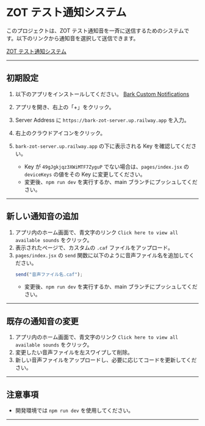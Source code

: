 # ZOT テスト通知システム

このプロジェクトは、ZOT テスト通知音を一斉に送信するためのシステムです。以下のリンクから通知音を選択して送信できます。

[ZOT テスト通知システム](https://bark-zot-notify.vercel.app/)

---

## 初期設定

1. 以下のアプリをインストールしてください。
   [Bark Custom Notifications](https://apps.apple.com/us/app/bark-custom-notifications/id1403753865)

2. アプリを開き、右上の「+」をクリック。
3. Server Address に `https://bark-zot-server.up.railway.app` を入力。
4. 右上のクラウドアイコンをクリック。
5. `bark-zot-server.up.railway.app` の下に表示される Key を確認してください。
   - Key が `49gJgkjqz3XWiMTF7ZyguP` でない場合は、`pages/index.jsx` の `deviceKeys` の値をその Key に変更してください。
   - 変更後、`npm run dev` を実行するか、main ブランチにプッシュしてください。

---

## 新しい通知音の追加

1. アプリ内のホーム画面で、青文字のリンク `Click here to view all available sounds` をクリック。
2. 表示されたページで、カスタムの `.caf` ファイルをアップロード。
3. `pages/index.jsx` の `send` 関数に以下のように音声ファイル名を追加してください。
   ```javascript
   send("音声ファイル名.caf");
   ```
   - 変更後、`npm run dev` を実行するか、main ブランチにプッシュしてください。

---

## 既存の通知音の変更

1. アプリ内のホーム画面で、青文字のリンク `Click here to view all available sounds` をクリック。
2. 変更したい音声ファイルを左スワイプして削除。
3. 新しい音声ファイルをアップロードし、必要に応じてコードを更新してください。

---

## 注意事項

- 開発環境では `npm run dev` を使用してください。

---
